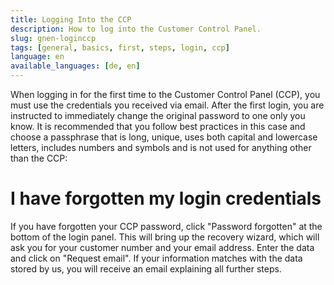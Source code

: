 ```yaml
---
title: Logging Into the CCP
description: How to log into the Customer Control Panel.
slug: gnen-loginccp
tags: [general, basics, first, steps, login, ccp] 
language: en
available_languages: [de, en]
---
```


When logging in for the first time to the Customer Control Panel (CCP), you must use the credentials you received via email. After the first login, you are instructed to immediately change the original password to one only you know. It is recommended that you follow best practices in this case and choose a passphrase that is long, unique, uses both capital and lowercase letters, includes numbers and symbols and is not used for anything other than the CCP:

# I have forgotten my login credentials

If you have forgotten your CCP password, click "Password forgotten" at the bottom of the login panel. This will bring up the recovery wizard, which will ask you for your customer number and your email address. Enter the data and click on "Request email". If your information matches with the data stored by us, you will receive an email explaining all further steps.
